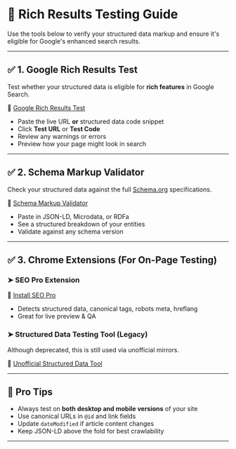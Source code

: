 # 🧪 Rich Results Testing Guide

Use the tools below to verify your structured data markup and ensure it's eligible for Google's enhanced search results.

---

## ✅ 1. Google Rich Results Test

Test whether your structured data is eligible for **rich features** in Google Search.

🔗 [Google Rich Results Test](https://search.google.com/test/rich-results)

- Paste the live URL **or** structured data code snippet
- Click **Test URL** or **Test Code**
- Review any warnings or errors
- Preview how your page might look in search

---

## ✅ 2. Schema Markup Validator

Check your structured data against the full [Schema.org](https://schema.org) specifications.

🔗 [Schema Markup Validator](https://validator.schema.org/)

- Paste in JSON-LD, Microdata, or RDFa
- See a structured breakdown of your entities
- Validate against any schema version

---

## ✅ 3. Chrome Extensions (For On-Page Testing)

### ➤ SEO Pro Extension
🔗 [Install SEO Pro](https://chrome.google.com/webstore/detail/seo-pro-extension/)

- Detects structured data, canonical tags, robots meta, hreflang
- Great for live preview & QA

### ➤ Structured Data Testing Tool (Legacy)
Although deprecated, this is still used via unofficial mirrors.

🔗 [Unofficial Structured Data Tool](https://search.google.com/structured-data/testing-tool)

---

## 📌 Pro Tips

- Always test on **both desktop and mobile versions** of your site
- Use canonical URLs in `@id` and link fields
- Update `dateModified` if article content changes
- Keep JSON-LD above the fold for best crawlability

---
